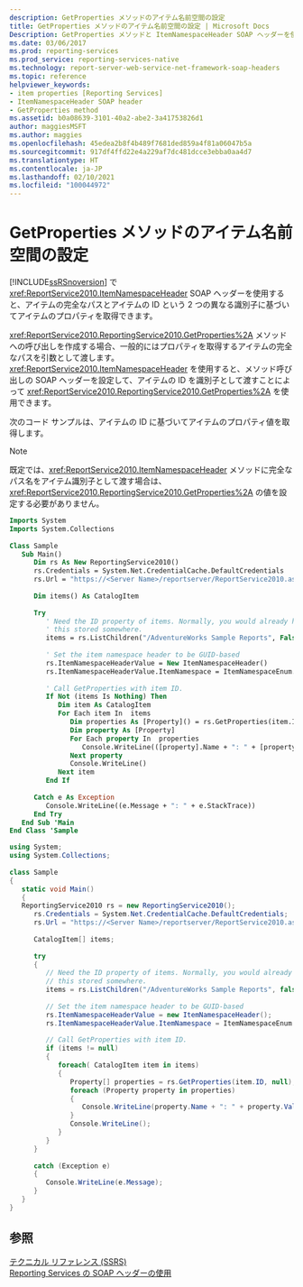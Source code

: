 ```yaml
---
description: GetProperties メソッドのアイテム名前空間の設定
title: GetProperties メソッドのアイテム名前空間の設定 | Microsoft Docs
Description: GetProperties メソッドと ItemNamespaceHeader SOAP ヘッダーを使用して、項目のパスまたは ID に基づいてプロパティを取得する方法について説明します。
ms.date: 03/06/2017
ms.prod: reporting-services
ms.prod_service: reporting-services-native
ms.technology: report-server-web-service-net-framework-soap-headers
ms.topic: reference
helpviewer_keywords:
- item properties [Reporting Services]
- ItemNamespaceHeader SOAP header
- GetProperties method
ms.assetid: b0a08639-3101-40a2-abe2-3a41753826d1
author: maggiesMSFT
ms.author: maggies
ms.openlocfilehash: 45edea2b8f4b489f7681ded859a4f81a06047b5a
ms.sourcegitcommit: 917df4ffd22e4a229af7dc481dcce3ebba0aa4d7
ms.translationtype: HT
ms.contentlocale: ja-JP
ms.lasthandoff: 02/10/2021
ms.locfileid: "100044972"
---
```

# <a name="setting-the-item-namespace-for-the-getproperties-method"></a>GetProperties メソッドのアイテム名前空間の設定
  [!INCLUDE[ssRSnoversion](../../includes/ssrsnoversion-md.md)] で <xref:ReportService2010.ItemNamespaceHeader> SOAP ヘッダーを使用すると、アイテムの完全なパスとアイテムの ID という 2 つの異なる識別子に基づいてアイテムのプロパティを取得できます。  
  
 <xref:ReportService2010.ReportingService2010.GetProperties%2A> メソッドへの呼び出しを作成する場合、一般的にはプロパティを取得するアイテムの完全なパスを引数として渡します。 <xref:ReportService2010.ItemNamespaceHeader> を使用すると、メソッド呼び出しの SOAP ヘッダーを設定して、アイテムの ID を識別子として渡すことによって <xref:ReportService2010.ReportingService2010.GetProperties%2A> を使用できます。  
  
 次のコード サンプルは、アイテムの ID に基づいてアイテムのプロパティ値を取得します。  
  
> [!NOTE]  
>  既定では、<xref:ReportService2010.ItemNamespaceHeader> メソッドに完全なパス名をアイテム識別子として渡す場合は、<xref:ReportService2010.ReportingService2010.GetProperties%2A> の値を設定する必要がありません。  
  
```vb  
Imports System  
Imports System.Collections  
  
Class Sample  
   Sub Main()  
      Dim rs As New ReportingService2010()  
      rs.Credentials = System.Net.CredentialCache.DefaultCredentials  
      rs.Url = "https://<Server Name>/reportserver/ReportService2010.asmx"  
  
      Dim items() As CatalogItem  
  
      Try  
         ' Need the ID property of items. Normally, you would already have   
         ' this stored somewhere.  
         items = rs.ListChildren("/AdventureWorks Sample Reports", False)  
  
         ' Set the item namespace header to be GUID-based  
         rs.ItemNamespaceHeaderValue = New ItemNamespaceHeader()  
         rs.ItemNamespaceHeaderValue.ItemNamespace = ItemNamespaceEnum.GUIDBased  
  
         ' Call GetProperties with item ID.  
         If Not (items Is Nothing) Then  
            Dim item As CatalogItem  
            For Each item In  items  
               Dim properties As [Property]() = rs.GetProperties(item.ID, Nothing)  
               Dim property As [Property]  
               For Each property In  properties  
                  Console.WriteLine(([property].Name + ": " + [property].Value))  
               Next property  
               Console.WriteLine()  
            Next item  
         End If  
  
      Catch e As Exception  
         Console.WriteLine((e.Message + ": " + e.StackTrace))  
      End Try  
   End Sub 'Main  
End Class 'Sample  
```  
  
```csharp  
using System;  
using System.Collections;  
  
class Sample  
{  
   static void Main()  
   {  
   ReportingService2010 rs = new ReportingService2010();  
      rs.Credentials = System.Net.CredentialCache.DefaultCredentials;  
      rs.Url = "https://<Server Name>/reportserver/ReportService2010.asmx";  
  
      CatalogItem[] items;  
  
      try  
      {  
         // Need the ID property of items. Normally, you would already have   
         // this stored somewhere.  
         items = rs.ListChildren("/AdventureWorks Sample Reports", false);  
  
         // Set the item namespace header to be GUID-based  
         rs.ItemNamespaceHeaderValue = new ItemNamespaceHeader();  
         rs.ItemNamespaceHeaderValue.ItemNamespace = ItemNamespaceEnum.GUIDBased;  
  
         // Call GetProperties with item ID.  
         if (items != null)  
         {  
            foreach( CatalogItem item in items)  
            {  
               Property[] properties = rs.GetProperties(item.ID, null);  
               foreach (Property property in properties)  
               {  
                  Console.WriteLine(property.Name + ": " + property.Value);  
               }  
               Console.WriteLine();  
            }  
         }  
      }  
  
      catch (Exception e)  
      {  
         Console.WriteLine(e.Message);  
      }  
   }  
}  
```  
  
## <a name="see-also"></a>参照  
 [テクニカル リファレンス (SSRS)](../../reporting-services/technical-reference-ssrs.md)   
 [Reporting Services の SOAP ヘッダーの使用](../../reporting-services/report-server-web-service-net-framework-soap-headers/using-reporting-services-soap-headers.md)  
  
  
